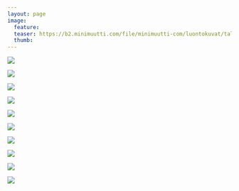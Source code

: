 ```yaml
---
layout: page
image:
  feature:
  teaser: https://b2.minimuutti.com/file/minimuutti-com/luontokuvat/talvi/4/DS45990_-245px.jpg
  thumb:
---
```


[![](https://b2.minimuutti.com/file/minimuutti-com/luontokuvat/talvi/4/DS46001-800px.jpg)](https://dl.dropboxusercontent.com/sh/ea1wtnz7z734o12/AADGDu3iLc82LGS4FpllvG-ia/luontokuvat/talvi/4/DS46001.jpg)

[![](https://b2.minimuutti.com/file/minimuutti-com/luontokuvat/talvi/4/DS46014_1-800px.jpg)](https://dl.dropboxusercontent.com/sh/ea1wtnz7z734o12/AAATUgccwGwsqoAEkUy_Pbgna/luontokuvat/talvi/4/DS46014_1.jpg)

[![](https://b2.minimuutti.com/file/minimuutti-com/luontokuvat/talvi/4/DS45983-800px.jpg)](https://dl.dropboxusercontent.com/sh/ea1wtnz7z734o12/AAAmSn4AOMSI3FV268tne1sba/luontokuvat/talvi/4/DS45983.jpg)

[![](https://b2.minimuutti.com/file/minimuutti-com/luontokuvat/talvi/4/DS45972_-800px.jpg)](https://dl.dropboxusercontent.com/sh/ea1wtnz7z734o12/AAAVHLuVqSotQqamsv9uh125a/luontokuvat/talvi/4/DS45972_.jpg)

[![](https://b2.minimuutti.com/file/minimuutti-com/luontokuvat/talvi/4/DS46014-800px.jpg)](https://dl.dropboxusercontent.com/sh/ea1wtnz7z734o12/AAAFtnbNiFRslbgI9CRkpjVxa/luontokuvat/talvi/4/DS46014.jpg)

[![](https://b2.minimuutti.com/file/minimuutti-com/luontokuvat/talvi/4/DS45990-800px.jpg)](https://dl.dropboxusercontent.com/sh/ea1wtnz7z734o12/AACoekjNT938H3OqlKgoahV3a/luontokuvat/talvi/4/DS45990.jpg)

[![](https://b2.minimuutti.com/file/minimuutti-com/luontokuvat/talvi/4/DS45990_-800px.jpg)](https://dl.dropboxusercontent.com/sh/ea1wtnz7z734o12/AADWnZB_vyEgxdILkEEIFuAna/luontokuvat/talvi/4/DS45990_.jpg)

[![](https://b2.minimuutti.com/file/minimuutti-com/luontokuvat/talvi/4/DS45992_-800px.jpg)](https://dl.dropboxusercontent.com/sh/ea1wtnz7z734o12/AADiwWj8ytGZFOse-3NK6P7Ca/luontokuvat/talvi/4/DS45992_.jpg)

[![](https://b2.minimuutti.com/file/minimuutti-com/luontokuvat/talvi/4/DS46014_2-800px.jpg)](https://dl.dropboxusercontent.com/sh/ea1wtnz7z734o12/AAC-sS6Z5IPnOGmMJxBrM6Hna/luontokuvat/talvi/4/DS46014_2.jpg)

[![](https://b2.minimuutti.com/file/minimuutti-com/luontokuvat/talvi/4/DS46014_-800px.jpg)](https://dl.dropboxusercontent.com/sh/ea1wtnz7z734o12/AAB1Ncy9mUR2-kLggffjrbdBa/luontokuvat/talvi/4/DS46014_.jpg)
